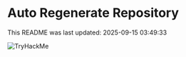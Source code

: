 # Auto Regenerate Repository

This README was last updated: 2025-09-15 03:49:33

 ![TryHackMe](https://tryhackme.com/badge/533634)